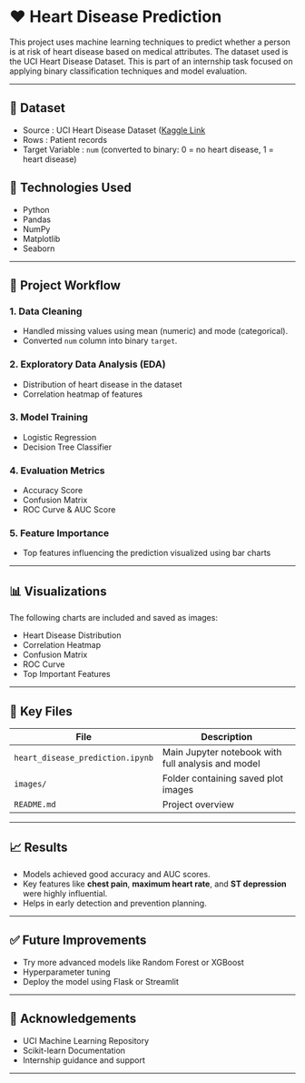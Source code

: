 # ❤️ Heart Disease Prediction

This project uses machine learning techniques to predict whether a person is at risk of heart disease based on medical attributes. The dataset used is the UCI Heart Disease Dataset. This is part of an internship task focused on applying binary classification techniques and model evaluation.

---

## 📁 Dataset

- Source : UCI Heart Disease Dataset ([Kaggle Link]((https://www.kaggle.com/datasets/redwankarimsony/heart-disease-data?resource=download))
- Rows : Patient records
- Target Variable : `num` (converted to binary: 0 = no heart disease, 1 = heart disease)



## 🔧 Technologies Used

- Python
- Pandas
- NumPy
- Matplotlib
- Seaborn


---

## 🧪 Project Workflow

### 1. Data Cleaning
- Handled missing values using mean (numeric) and mode (categorical).
- Converted `num` column into binary `target`.

### 2. Exploratory Data Analysis (EDA)
- Distribution of heart disease in the dataset
- Correlation heatmap of features

### 3. Model Training
- Logistic Regression
- Decision Tree Classifier

### 4. Evaluation Metrics
- Accuracy Score
- Confusion Matrix
- ROC Curve & AUC Score

### 5. Feature Importance
- Top features influencing the prediction visualized using bar charts

---

## 📊 Visualizations

The following charts are included and saved as images:
- Heart Disease Distribution
- Correlation Heatmap
- Confusion Matrix
- ROC Curve
- Top Important Features

---

## 📌 Key Files

| File | Description |
|------|-------------|
| `heart_disease_prediction.ipynb` | Main Jupyter notebook with full analysis and model |
| `images/` | Folder containing saved plot images |
| `README.md` | Project overview |

---

## 📈 Results

- Models achieved good accuracy and AUC scores.
- Key features like **chest pain**, **maximum heart rate**, and **ST depression** were highly influential.
- Helps in early detection and prevention planning.

---

## ✅ Future Improvements

- Try more advanced models like Random Forest or XGBoost
- Hyperparameter tuning
- Deploy the model using Flask or Streamlit

---

## 🙌 Acknowledgements

- UCI Machine Learning Repository
- Scikit-learn Documentation
- Internship guidance and support

---



